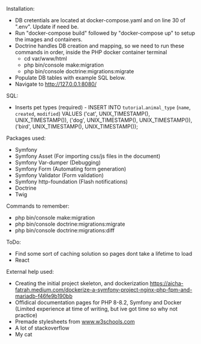 Installation:
- DB cretentials are located at docker-compose.yaml and on line 30 of ".env". Update if need be.
- Run "docker-compose build" followed by "docker-compose up" to setup the images and containers.
- Doctrine handles DB creation and mapping, so we need to run these commands in order, inside the PHP docker container terminal
    - cd var/www/html
    - php bin/console make:migration
    - php bin/console doctrine:migrations:migrate
- Populate DB tables with example SQL below.
- Navigate to http://127.0.0.1:8080/

SQL:
- Inserts pet types (required) - INSERT INTO `tutorial`.`animal_type` (`name`, `created`, `modified`) VALUES ('cat', UNIX_TIMESTAMP(), UNIX_TIMESTAMP()), ('dog', UNIX_TIMESTAMP(), UNIX_TIMESTAMP()), ('bird', UNIX_TIMESTAMP(), UNIX_TIMESTAMP());

Packages used:
- Symfony
- Symfony Asset (For importing css/js files in the document)
- Symfony Var-dumper (Debugging)
- Symfony Form (Automating form generation)
- Symfony Validator (Form validation)
- Symfony http-foundation (Flash notifications)
- Doctrine
- Twig

Commands to remember:
- php bin/console make:migration
- php bin/console doctrine:migrations:migrate
- php bin/console doctrine:migrations:diff

ToDo:
- Find some sort of caching solution so pages dont take a lifetime to load
- React

External help used:
- Creating the initial project skeleton, and dockerization https://aicha-fatrah.medium.com/dockerize-a-symfony-project-nginx-php-fpm-and-mariadb-f46fe9b190bb
- Offidical documentation pages for PHP 8-8.2, Symfony and Docker (Limited experience at time of writing, but ive got time so why not practice)
- Premade stylesheets from www.w3schools.com
- A lot of stackoverflow
- My cat